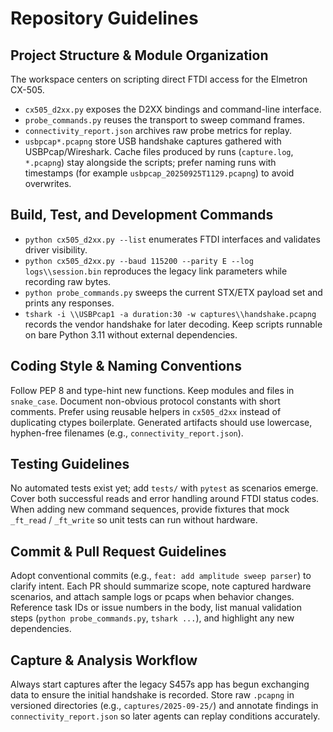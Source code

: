 # Repository Guidelines

## Project Structure & Module Organization
The workspace centers on scripting direct FTDI access for the Elmetron CX-505.
- `cx505_d2xx.py` exposes the D2XX bindings and command-line interface.
- `probe_commands.py` reuses the transport to sweep command frames.
- `connectivity_report.json` archives raw probe metrics for replay.
- `usbpcap*.pcapng` store USB handshake captures gathered with USBPcap/Wireshark.
Cache files produced by runs (`capture.log`, `*.pcapng`) stay alongside the scripts; prefer naming runs with timestamps (for example `usbpcap_20250925T1129.pcapng`) to avoid overwrites.

## Build, Test, and Development Commands
- `python cx505_d2xx.py --list` enumerates FTDI interfaces and validates driver visibility.
- `python cx505_d2xx.py --baud 115200 --parity E --log logs\\session.bin` reproduces the legacy link parameters while recording raw bytes.
- `python probe_commands.py` sweeps the current STX/ETX payload set and prints any responses.
- `tshark -i \\USBPcap1 -a duration:30 -w captures\\handshake.pcapng` records the vendor handshake for later decoding.
Keep scripts runnable on bare Python 3.11 without external dependencies.

## Coding Style & Naming Conventions
Follow PEP 8 and type-hint new functions. Keep modules and files in `snake_case`. Document non-obvious protocol constants with short comments. Prefer using reusable helpers in `cx505_d2xx` instead of duplicating ctypes boilerplate. Generated artifacts should use lowercase, hyphen-free filenames (e.g., `connectivity_report.json`).

## Testing Guidelines
No automated tests exist yet; add `tests/` with `pytest` as scenarios emerge. Cover both successful reads and error handling around FTDI status codes. When adding new command sequences, provide fixtures that mock `_ft_read` / `_ft_write` so unit tests can run without hardware.

## Commit & Pull Request Guidelines
Adopt conventional commits (e.g., `feat: add amplitude sweep parser`) to clarify intent. Each PR should summarize scope, note captured hardware scenarios, and attach sample logs or pcaps when behavior changes. Reference task IDs or issue numbers in the body, list manual validation steps (`python probe_commands.py`, `tshark ...`), and highlight any new dependencies.

## Capture & Analysis Workflow
Always start captures after the legacy S457s app has begun exchanging data to ensure the initial handshake is recorded. Store raw `.pcapng` in versioned directories (e.g., `captures/2025-09-25/`) and annotate findings in `connectivity_report.json` so later agents can replay conditions accurately.
